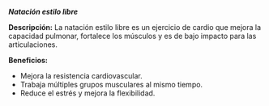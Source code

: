***Natación estilo libre***

**Descripción:**
 La natación estilo libre es un ejercicio de cardio que mejora la capacidad pulmonar, fortalece los músculos y es de bajo impacto para las articulaciones.

**Beneficios:**

- Mejora la resistencia cardiovascular.
- Trabaja múltiples grupos musculares al mismo tiempo.
- Reduce el estrés y mejora la flexibilidad.